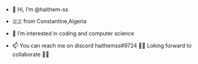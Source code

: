 - 👋 Hi, I’m @haithem-ss
- 🇩🇿 from Constantine,Algeria
- 👀 I’m interested in coding and computer science

- 📫 You can reach me on discord haithemss#9724
  👀👀 Loking forward to collaborate 👀👀
<!---
haithem-ss/haithem-ss is a ✨ special ✨ repository because its `README.md` (this file) appears on your GitHub profile.
You can click the Preview link to take a look at your changes.
--->
